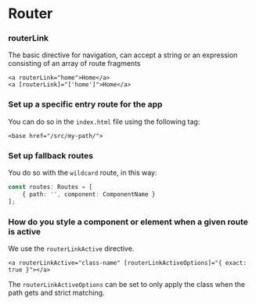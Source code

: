 # Router


### routerLink
The basic directive for navigation, can accept a string or an expression consisting of 
an array of route fragments
```angular2html
<a routerLink="home">Home</a>
<a [routerLink]="['home']">Home</a>
```

### Set up a specific entry route for the app
You can do so in the `index.html` file using the following tag:
```angular2html
<base href="/src/my-path/">
```

### Set up fallback routes
You do so with the `wildcard` route, in this way:
```typescript
const routes: Routes = [
    { path: '', component: ComponentName }
];
```

### How do you style a component or element when a given route is active
We use the `routerLinkActive` directive.
```angular2html
<a routerLinkActive="class-name" [routerLinkActiveOptions]="{ exact: true }"></a>
```
The `routerLinkActiveOptions` can be set to only apply the class when the path gets and
strict matching.
